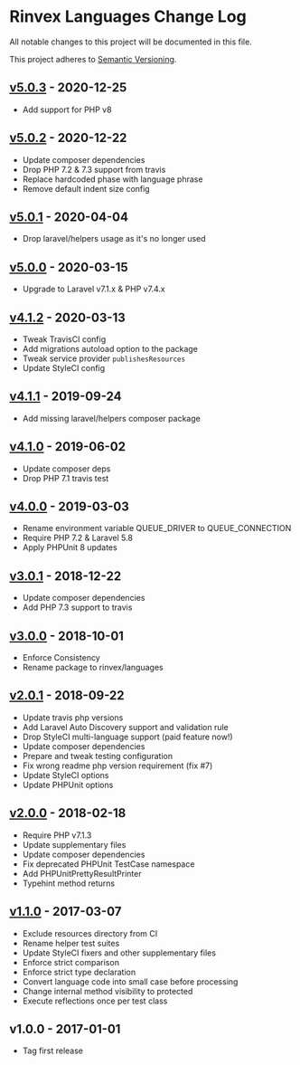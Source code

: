 # Rinvex Languages Change Log

All notable changes to this project will be documented in this file.

This project adheres to [Semantic Versioning](CONTRIBUTING.md).


## [v5.0.3] - 2020-12-25
- Add support for PHP v8

## [v5.0.2] - 2020-12-22
- Update composer dependencies
- Drop PHP 7.2 & 7.3 support from travis
- Replace hardcoded phase with language phrase
- Remove default indent size config

## [v5.0.1] - 2020-04-04
- Drop laravel/helpers usage as it's no longer used

## [v5.0.0] - 2020-03-15
- Upgrade to Laravel v7.1.x & PHP v7.4.x

## [v4.1.2] - 2020-03-13
- Tweak TravisCI config
- Add migrations autoload option to the package
- Tweak service provider `publishesResources`
- Update StyleCI config

## [v4.1.1] - 2019-09-24
- Add missing laravel/helpers composer package

## [v4.1.0] - 2019-06-02
- Update composer deps
- Drop PHP 7.1 travis test

## [v4.0.0] - 2019-03-03
- Rename environment variable QUEUE_DRIVER to QUEUE_CONNECTION
- Require PHP 7.2 & Laravel 5.8
- Apply PHPUnit 8 updates

## [v3.0.1] - 2018-12-22
- Update composer dependencies
- Add PHP 7.3 support to travis

## [v3.0.0] - 2018-10-01
- Enforce Consistency
- Rename package to rinvex/languages

## [v2.0.1] - 2018-09-22
- Update travis php versions
- Add Laravel Auto Discovery support and validation rule
- Drop StyleCI multi-language support (paid feature now!)
- Update composer dependencies
- Prepare and tweak testing configuration
- Fix wrong readme php version requirement (fix #7)
- Update StyleCI options
- Update PHPUnit options

## [v2.0.0] - 2018-02-18
- Require PHP v7.1.3
- Update supplementary files
- Update composer dependencies
- Fix deprecated PHPUnit TestCase namespace
- Add PHPUnitPrettyResultPrinter
- Typehint method returns

## [v1.1.0] - 2017-03-07
- Exclude resources directory from CI
- Rename helper test suites
- Update StyleCI fixers and other supplementary files
- Enforce strict comparison
- Enforce strict type declaration
- Convert language code into small case before processing
- Change internal method visibility to protected
- Execute reflections once per test class

## v1.0.0 - 2017-01-01
- Tag first release

[v5.0.3]: https://github.com/rinvex/languages/compare/v5.0.2...v5.0.3
[v5.0.2]: https://github.com/rinvex/languages/compare/v5.0.1...v5.0.2
[v5.0.1]: https://github.com/rinvex/languages/compare/v5.0.0...v5.0.1
[v5.0.0]: https://github.com/rinvex/languages/compare/v4.1.2...v5.0.0
[v4.1.2]: https://github.com/rinvex/languages/compare/v4.1.1...v4.1.2
[v4.1.1]: https://github.com/rinvex/languages/compare/v4.1.0...v4.1.1
[v4.1.0]: https://github.com/rinvex/languages/compare/v4.0.0...v4.1.0
[v4.0.0]: https://github.com/rinvex/languages/compare/v3.0.1...v4.0.0
[v3.0.1]: https://github.com/rinvex/languages/compare/v3.0.0...v3.0.1
[v3.0.0]: https://github.com/rinvex/languages/compare/v2.0.1...v3.0.0
[v2.0.1]: https://github.com/rinvex/languages/compare/v2.0.0...v2.0.1
[v2.0.0]: https://github.com/rinvex/languages/compare/v1.1.0...v2.0.0
[v1.1.0]: https://github.com/rinvex/languages/compare/v1.0.0...v1.1.0
